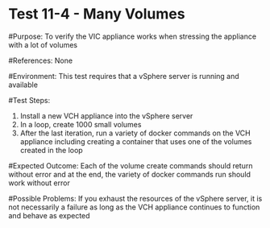 Test 11-4 - Many Volumes
=======

#Purpose:
To verify the VIC appliance works when stressing the appliance with a lot of volumes

#References:
None

#Environment:
This test requires that a vSphere server is running and available

#Test Steps:
1. Install a new VCH appliance into the vSphere server
2. In a loop, create 1000 small volumes
3. After the last iteration, run a variety of docker commands on the VCH appliance including creating a container that uses one of the volumes created in the loop

#Expected Outcome:
Each of the volume create commands should return without error and at the end, the variety of docker commands run should work without error

#Possible Problems:
If you exhaust the resources of the vSphere server, it is not necessarily a failure as long as the VCH appliance continues to function and behave as expected